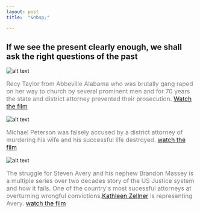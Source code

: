 ```yaml
---
layout: post
title:  "&nbsp;"

---
```

## If we see the present clearly enough, we shall ask the right questions of the past
![alt text](https://jonkalev.s3.us-west-2.amazonaws.com/20230129_Recy.jpg)
<p style="color: grey; font-size: 16px;">Recy Taylor from Abbeville Alabama who was brutally gang raped on her way to church by several prominent men and for 70 years the state and district attorney prevented their prosecution. <a href="https://www.therapeofrecytaylor.com">Watch the film</a></p>
 

![alt text](https://jonkalev.s3.us-west-2.amazonaws.com/20120129_staircase.jpeg)
<p style="color: grey; font-size: 16px;">Michael Peterson was falsely accused by a district attorney of murdering his wife and his successful life destroyed. <a href="https://www.netflix.com/title/80233441">watch the film</a></p>


![alt text](https://jonkalev.s3.us-west-2.amazonaws.com/20230129_makingamurderer.jpg)
<p style="color: grey; font-size: 16px;">The struggle for Steven Avery and his nephew Brandon Massey is a multiple series over two decades story of the US Justice system and how it fails. One of the country's most sucessful attorneys at overturning wrongful convictions,<a href="http://www.kathleentzellner.com/steven-avery">Kathleen Zellner</a> is representing Avery.  <a href="ß">watch the film</a></p>
